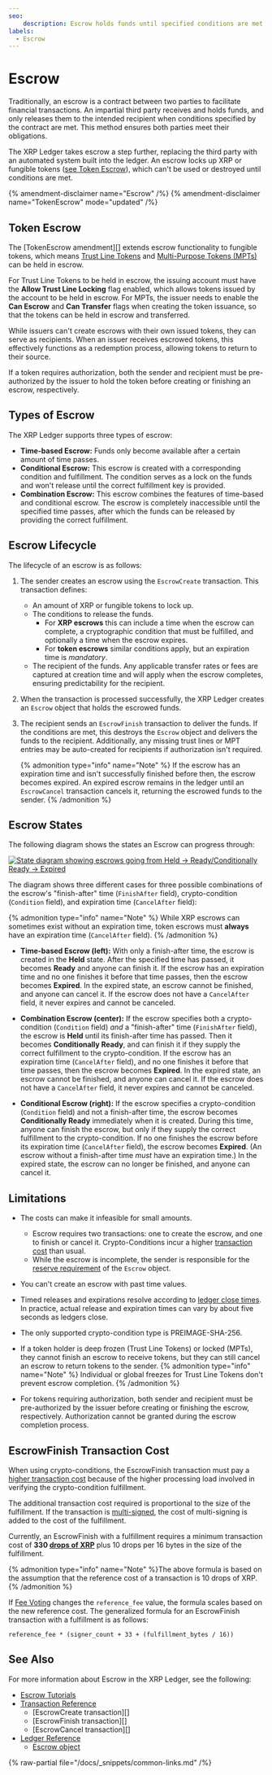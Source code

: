 ```yaml
---
seo:
    description: Escrow holds funds until specified conditions are met.
labels:
  - Escrow
---
```

# Escrow

Traditionally, an escrow is a contract between two parties to facilitate financial transactions. An impartial third party receives and holds funds, and only releases them to the intended recipient when conditions specified by the contract are met. This method ensures both parties meet their obligations.

The XRP Ledger takes escrow a step further, replacing the third party with an automated system built into the ledger. An escrow locks up XRP or fungible tokens ([see Token Escrow](#token-escrow)), which can't be used or destroyed until conditions are met.

{% amendment-disclaimer name="Escrow" /%}
{% amendment-disclaimer name="TokenEscrow" mode="updated" /%}

## Token Escrow

The [TokenEscrow amendment][] extends escrow functionality to fungible tokens, which means [Trust Line Tokens](../../concepts/tokens/fungible-tokens/trust-line-tokens.md) and [Multi-Purpose Tokens (MPTs)](../../concepts/tokens/fungible-tokens/multi-purpose-tokens.md#transferability-controls) can be held in escrow.

For Trust Line Tokens to be held in escrow, the issuing account must have the **Allow Trust Line Locking** flag enabled, which allows tokens issued by the account to be held in escrow. For MPTs, the issuer needs to enable the **Can Escrow** and **Can Transfer** flags when creating the token issuance, so that the tokens can be held in escrow and transferred.

While issuers can't create escrows with their own issued tokens, they can serve as recipients. When an issuer receives escrowed tokens, this effectively functions as a redemption process, allowing tokens to return to their source.

If a token requires authorization, both the sender and recipient must be pre-authorized by the issuer to hold the token before creating or finishing an escrow, respectively.

## Types of Escrow

The XRP Ledger supports three types of escrow:

- **Time-based Escrow:** Funds only become available after a certain amount of time passes.
- **Conditional Escrow:** This escrow is created with a corresponding condition and fulfillment. The condition serves as a lock on the funds and won't release until the correct fulfillment key is provided.
- **Combination Escrow:** This escrow combines the features of time-based and conditional escrow. The escrow is completely inaccessible until the specified time passes, after which the funds can be released by providing the correct fulfillment.

## Escrow Lifecycle

The lifecycle of an escrow is as follows:

1. The sender creates an escrow using the `EscrowCreate` transaction. This transaction defines:

    - An amount of XRP or fungible tokens to lock up.
    - The conditions to release the funds.
      - For **XRP escrows** this can include a time when the escrow can complete, a cryptographic condition that must be fulfilled, and optionally a time when the escrow expires.
      - For **token escrows** similar conditions apply, but an expiration time is _mandatory_.
    - The recipient of the funds. Any applicable transfer rates or fees are captured at creation time and will apply when the escrow completes, ensuring predictability for the recipient.

2. When the transaction is processed successfully, the XRP Ledger creates an `Escrow` object that holds the escrowed funds.

3. The recipient sends an `EscrowFinish` transaction to deliver the funds. If the conditions are met, this destroys the `Escrow` object and delivers the funds to the recipient. Additionally, any missing trust lines or MPT entries may be auto-created for recipients if authorization isn't required.

    {% admonition type="info" name="Note" %}
    If the escrow has an expiration time and isn't successfully finished before then, the escrow becomes expired. An expired escrow remains in the ledger until an `EscrowCancel` transaction cancels it, returning the escrowed funds to the sender.
    {% /admonition %}

## Escrow States

The following diagram shows the states an Escrow can progress through:

[![State diagram showing escrows going from Held → Ready/Conditionally Ready → Expired](/docs/img/escrow-states.png)](/docs/img/escrow-states.png)

The diagram shows three different cases for three possible combinations of the escrow's "finish-after" time (`FinishAfter` field), crypto-condition (`Condition` field), and expiration time (`CancelAfter` field):

{% admonition type="info" name="Note" %}
While XRP escrows can sometimes exist without an expiration time, token escrows must **always** have an expiration time (`CancelAfter` field).
{% /admonition %}

- **Time-based Escrow (left):** With only a finish-after time, the escrow is created in the **Held** state. After the specified time has passed, it becomes **Ready** and anyone can finish it. If the escrow has an expiration time and no one finishes it before that time passes, then the escrow becomes **Expired**. In the expired state, an escrow cannot be finished, and anyone can cancel it. If the escrow does not have a `CancelAfter` field, it never expires and cannot be canceled.

- **Combination Escrow (center):** If the escrow specifies both a crypto-condition (`Condition` field) _and_ a "finish-after" time (`FinishAfter` field), the escrow is **Held** until its finish-after time has passed. Then it becomes **Conditionally Ready**, and can finish it if they supply the correct fulfillment to the crypto-condition. If the escrow has an expiration time (`CancelAfter` field), and no one finishes it before that time passes, then the escrow becomes **Expired**. In the expired state, an escrow cannot be finished, and anyone can cancel it. If the escrow does not have a `CancelAfter` field, it never expires and cannot be canceled.

- **Conditional Escrow (right):** If the escrow specifies a crypto-condition (`Condition` field) and not a finish-after time, the escrow becomes **Conditionally Ready** immediately when it is created. During this time, anyone can finish the escrow, but only if they supply the correct fulfillment to the crypto-condition. If no one finishes the escrow before its expiration time (`CancelAfter` field), the escrow becomes **Expired**. (An escrow without a finish-after time _must_ have an expiration time.) In the expired state, the escrow can no longer be finished, and anyone can cancel it.

## Limitations

- The costs can make it infeasible for small amounts.
    - Escrow requires two transactions: one to create the escrow, and one to finish or cancel it. Crypto-Conditions incur a higher [transaction cost](../transactions/transaction-cost.md) than usual.
    - While the escrow is incomplete, the sender is responsible for the [reserve requirement](../accounts/reserves.md) of the `Escrow` object.
- You can't create an escrow with past time values.
- Timed releases and expirations resolve according to [ledger close times](../ledgers/ledger-close-times.md). In practice, actual release and expiration times can vary by about five seconds as ledgers close.
- The only supported crypto-condition type is PREIMAGE-SHA-256.
- If a token holder is deep frozen (Trust Line Tokens) or locked (MPTs), they cannot finish an escrow to receive tokens, but they can still cancel an escrow to return tokens to the sender.
     {% admonition type="info" name="Note" %}
     Individual or global freezes for Trust Line Tokens don't prevent escrow completion.
     {% /admonition %}

- For tokens requiring authorization, both sender and recipient must be pre-authorized by the issuer before creating or finishing the escrow, respectively. Authorization cannot be granted during the escrow completion process.

## EscrowFinish Transaction Cost

When using crypto-conditions, the EscrowFinish transaction must pay a [higher transaction cost](../transactions/transaction-cost.md#special-transaction-costs) because of the higher processing load involved in verifying the crypto-condition fulfillment.

The additional transaction cost required is proportional to the size of the fulfillment. If the transaction is [multi-signed](../accounts/multi-signing.md), the cost of multi-signing is added to the cost of the fulfillment.

Currently, an EscrowFinish with a fulfillment requires a minimum transaction cost of **330 [drops of XRP](../../references/protocol/data-types/basic-data-types.md#specifying-currency-amounts)** plus 10 drops per 16 bytes in the size of the fulfillment.

{% admonition type="info" name="Note" %}The above formula is based on the assumption that the reference cost of a transaction is 10 drops of XRP.{% /admonition %}

If [Fee Voting](../consensus-protocol/fee-voting.md) changes the `reference_fee` value, the formula scales based on the new reference cost. The generalized formula for an EscrowFinish transaction with a fulfillment is as follows:

```
reference_fee * (signer_count + 33 + (fulfillment_bytes / 16))
```



## See Also

For more information about Escrow in the XRP Ledger, see the following:

- [Escrow Tutorials](../../tutorials/how-tos/use-specialized-payment-types/use-escrows/index.md)
- [Transaction Reference](../../references/protocol/transactions/index.md)
    - [EscrowCreate transaction][]
    - [EscrowFinish transaction][]
    - [EscrowCancel transaction][]
- [Ledger Reference](../../references/protocol/ledger-data/index.md)
    - [Escrow object](../../references/protocol/ledger-data/ledger-entry-types/escrow.md)

{% raw-partial file="/docs/_snippets/common-links.md" /%}
